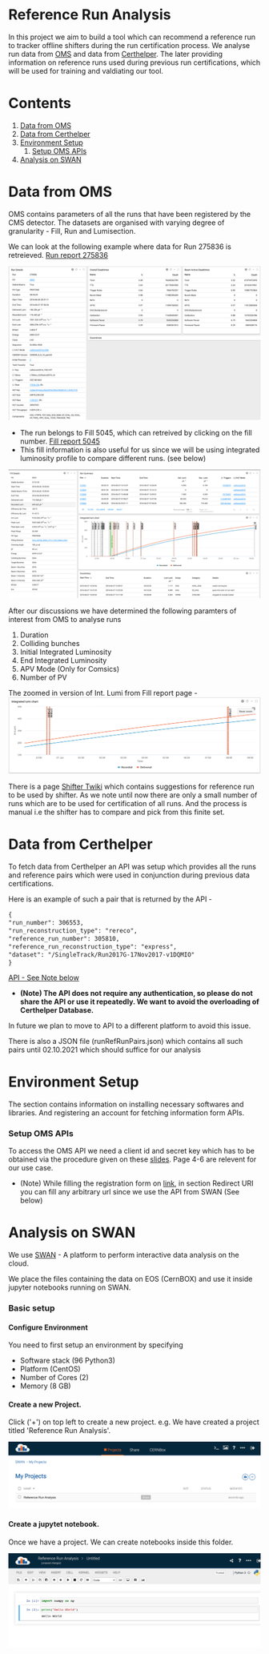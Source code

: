 # **Reference Run Analysis**

In this project we aim to build a tool which can recommend a reference run to tracker offline shifters during the run certification process. We analyse run data from [OMS](https://cmsoms.cern.ch/cms/runs/) and data from [Certhelper](https://certhelper.web.cern.ch/). The later providing information on reference runs used during previous run certifications, which will be used for training and valdiating our tool. 



# Contents
1. [Data from OMS](#paragraph1)
2. [Data from Certhelper](#paragraph2)
3. [Environment Setup](#paragraph3)
    1. [Setup OMS APIs](#subpara31)
4. [Analysis on SWAN](#paragraph4)

# Data from OMS <a name="paragraph1"></a>
OMS contains parameters of all the runs that have been registered by the CMS detector. The datasets are organised with varying degree of granularity - Fill, Run and Lumisection. 

We can look at the following example where data for Run 275836 is retreieved. [Run report 275836](https://cmsoms.cern.ch/cms/runs/report?cms_run=275836&cms_run_sequence=GLOBAL-RUN)

![Run Report](img/runReportEg.png)

- The run belongs to Fill 5045, which can retreived by clicking on the fill number. [Fill report 5045](https://cmsoms.cern.ch/cms/fills/report?cms_fill=5045)
- This fill information is also useful for us since we will be using integrated luminosity profile to compare different runs. (see below)

![Fill Report](img/fillReportEg.png)

After our discussions we have determined the following paramters of interest from OMS to analyse runs 
1. Duration 
2. Colliding bunches 
3. Initial Integrated Luminosity 
4. End Integrated Luminosity 
5. APV Mode (Only for Comsics)
6. Number of PV 

The zoomed in version of Int. Lumi from Fill report page - 
![Integrated Luminosity Profile](img/intLumiProfile.png)

There is a page [Shifter Twiki](https://twiki.cern.ch/twiki/bin/view/CMS/TrackerOfflineReferenceRuns?sortcol=1;table=3;up=1#sorted_table) which contains suggestions for reference run to be used by shifter. As we note until now there are only a small number of runs which are to be used for certification of all runs. And the process is manual i.e the shifter has to compare and pick from this finite set. 

# Data from Certhelper <a name="paragraph2"></a>
To fetch data from Certhelper an API was setup which provides all the runs and reference pairs which were used in conjunction during previous data certifications. 

Here is an example of such a pair that is returned by the API - 
```
{
"run_number": 306553, 
"run_reconstruction_type": "rereco",
"reference_run_number": 305810,
"reference_run_reconstruction_type": "express", 
"dataset": "/SingleTrack/Run2017G-17Nov2017-v1DQMIO"
}
```

[API - See Note below](https://certhelper.web.cern.ch/mldatasets/allRunsRefRuns/)

- **(Note) The API does not require any authentication, so please do not share the API or use it repeatedly. We want to avoid the overloading of Certhelper Database.**

In future we plan to move to API to a different platform to avoid this issue.

There is also a JSON file (runRefRunPairs.json) which contains all such pairs until 02.10.2021 which should suffice for our analysis

# Environment Setup <a name="paragraph3"></a>
The section contains information on installing necessary softwares and libraries. And registering an account for fetching information form APIs. 

### Setup OMS APIs <a name="subpara31"></a>
To access the OMS API we need a client id and secret key which has to be obtained via the procedure given on these [slides](https://indico.cern.ch/event/997758/contributions/4191705/attachments/2173881/3670409/OMS%20CERN%20OpenID%20migration%20-%20update.pdf). Page 4-6 are relevent for our use case. 

- (Note) While filling the registration form on [link](https://application-portal.web.cern.ch/), in section Redirect URI you can fill any arbitrary url since we use the API from SWAN (See below)

# Analysis on SWAN <a name="paragraph4"></a>
We use [SWAN](https://swan004.cern.ch/hub/spawn) - A platform to perform interactive data analysis on the cloud. 

We place the files containing the data on EOS (CernBOX) and use it inside jupyter notebooks running on SWAN.

### Basic setup 
#### Configure Environment 
You need to first setup an environment by specifying 
- Software stack (96 Python3)
- Platform (CentOS)
- Number of Cores (2)
- Memory (8 GB)

#### Create a new Project. 
Click ('+') on top left to create a new project. e.g. We have created a project titled 'Reference Run Analysis'. 

![Project Page](img/projectSWAN.png)

#### Create a jupytet notebook.
Once we have a project. We can create notebooks inside this folder. 

![Notebook](img/notebookSWAN.png)
